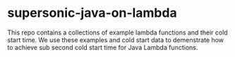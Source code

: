 # supersonic-java-on-lambda

This repo contains a collections of example lambda functions and their cold start time. We use these examples and cold start data to demenstrate how to achieve sub second cold start time for Java Lambda functions. 
